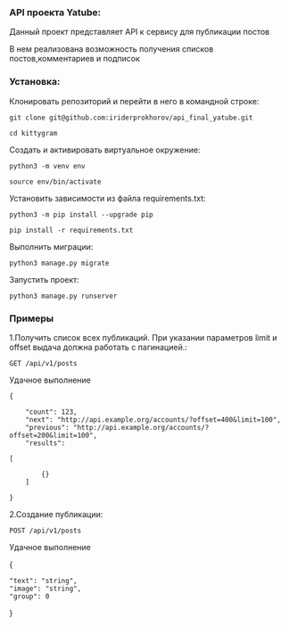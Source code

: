 ### API проекта Yatube:

Данный проект представляет API к сервису для публикации постов

В нем реализована возможность получения списков постов,комментариев и подписок


### Установка:

Клонировать репозиторий и перейти в него в командной строке:

```
git clone git@github.com:iriderprokhorov/api_final_yatube.git
```

```
cd kittygram
```

Cоздать и активировать виртуальное окружение:

```
python3 -m venv env
```

```
source env/bin/activate
```

Установить зависимости из файла requirements.txt:

```
python3 -m pip install --upgrade pip
```

```
pip install -r requirements.txt
```

Выполнить миграции:

```
python3 manage.py migrate
```

Запустить проект:

```
python3 manage.py runserver
```
### Примеры

1.Получить список всех публикаций. При указании параметров limit и offset выдача должна работать с пагинацией.:

```
GET /api/v1/posts
```
Удачное выполнение

```
{

    "count": 123,
    "next": "http://api.example.org/accounts/?offset=400&limit=100",
    "previous": "http://api.example.org/accounts/?offset=200&limit=100",
    "results": 

[

        {}
    ]

}

```
2.Создание публикации:

```
POST /api/v1/posts
```
Удачное выполнение

{

    "text": "string",
    "image": "string",
    "group": 0

}

```